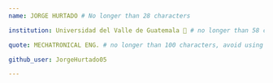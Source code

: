 ```yaml
---
name: JORGE HURTADO # No longer than 28 characters

institution: Universidad del Valle de Guatemala 🚩 # no longer than 58 characters

quote: MECHATRONICAL ENG. # no longer than 100 characters, avoid using quotes(") to guarantee the format remains the same.

github_user: JorgeHurtado05

---
```

